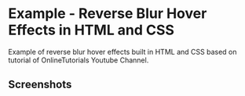 <h1>Example - Reverse Blur Hover Effects in HTML and CSS</h1>
<p>Example of reverse blur hover effects built in HTML and CSS based on tutorial of OnlineTutorials Youtube Channel.</p>

<h2>Screenshots</h2>

<p
<img src="https://github.com/DjalmoCruzJr/onlinetutorials-tutorial-reverse-blur-effects-in-html-and-css/blob/master/screenshots/screenshot.gif?raw=true">
</p>
